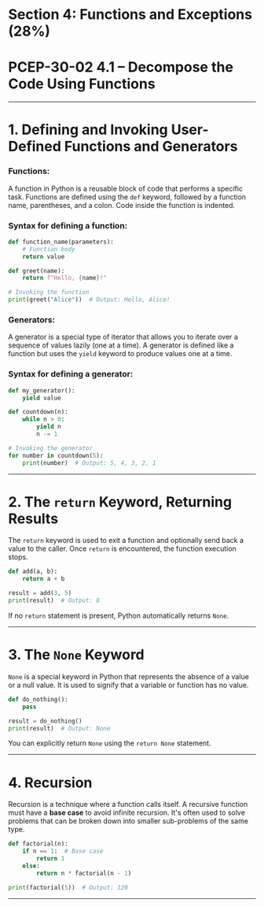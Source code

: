 # **Section** 4: Functions and Exceptions (28%)
# PCEP-30-02 4.1 – Decompose the Code Using Functions

---

# 1. Defining and Invoking User-Defined Functions and Generators

### Functions:
A function in Python is a reusable block of code that performs a specific task. Functions are defined using the `def` keyword, followed by a function name, parentheses, and a colon. Code inside the function is indented.

### Syntax for defining a function:

```python title="Example"
def function_name(parameters):
    # Function body
    return value
```

```python title="Example"
def greet(name):
    return f"Hello, {name}!"

# Invoking the function
print(greet("Alice"))  # Output: Hello, Alice!
```

### Generators:
A generator is a special type of iterator that allows you to iterate over a sequence of values lazily (one at a time). A generator is defined like a function but uses the `yield` keyword to produce values one at a time.

### Syntax for defining a generator:
```python title="Example"
def my_generator():
    yield value
```


```python title="Example"
def countdown(n):
    while n > 0:
        yield n
        n -= 1

# Invoking the generator
for number in countdown(5):
    print(number)  # Output: 5, 4, 3, 2, 1
```

---

# 2. The `return` Keyword, Returning Results

The `return` keyword is used to exit a function and optionally send back a value to the caller. Once `return` is encountered, the function execution stops.


```python title="Example"
def add(a, b):
    return a + b

result = add(3, 5)
print(result)  # Output: 8
```

If no `return` statement is present, Python automatically returns `None`.

---

# 3. The `None` Keyword

`None` is a special keyword in Python that represents the absence of a value or a null value. It is used to signify that a variable or function has no value.


```python title="Example"
def do_nothing():
    pass

result = do_nothing()
print(result)  # Output: None
```

You can explicitly return `None` using the `return None` statement.

---

# 4. Recursion

Recursion is a technique where a function calls itself. A recursive function must have a **base case** to avoid infinite recursion. It's often used to solve problems that can be broken down into smaller sub-problems of the same type.


```python title="Example"
def factorial(n):
    if n == 1:  # Base case
        return 1
    else:
        return n * factorial(n - 1)

print(factorial(5))  # Output: 120
```

---
